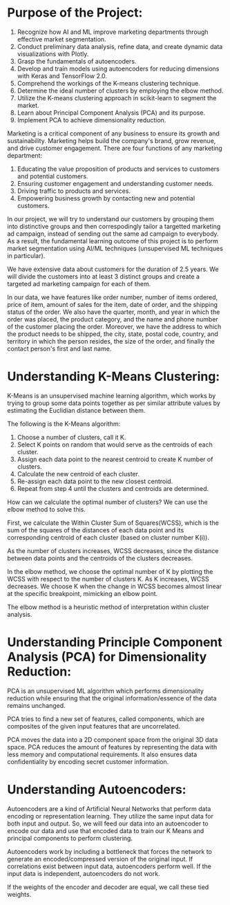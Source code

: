 # Purpose of the Project:
1. Recognize how AI and ML improve marketing departments through effective market segmentation.
2. Conduct preliminary data analysis, refine data, and create dynamic data visualizations with Plotly.
3. Grasp the fundamentals of autoencoders.
4. Develop and train models using autoencoders for reducing dimensions with Keras and TensorFlow 2.0.
5. Comprehend the workings of the K-means clustering technique.
6. Determine the ideal number of clusters by employing the elbow method.
7. Utilize the K-means clustering approach in scikit-learn to segment the market.
8. Learn about Principal Component Analysis (PCA) and its purpose.
9. Implement PCA to achieve dimensionality reduction. <br />

Marketing is a critical component of any business to ensure its growth and sustainability. Marketing helps build the company's brand, grow revenue, and drive customer engagement. There are four functions of any marketing department:
1. Educating the value proposition of products and services to customers and potential customers.
2. Ensuring customer engagement and understanding customer needs.
3. Driving traffic to products and services.
4. Empowering business growth by contacting new and potential customers. <br />

In our project, we will try to understand our customers by grouping them into distinctive groups and then correspodingly tailor a targetted marketing ad campaign, instead of sending out the same ad campaign to everybody. As a result, the fundamental learning outcome of this project is to perform market segmentation using AI/ML techniques (unsupervised ML techniques in particular).

We have extensive data about customers for the duration of 2.5 years. We will divide the customers into at least 3 distinct groups and create a targeted ad marketing campaign for each of them. 

In our data, we have features like order number, number of items ordered, price of item, amount of sales for the item, date of order, and the shipping status of the order. We also have the quarter, month, and year in which the order was placed, the product category, and the name and phone number of the customer placing the order. Moreover, we have the address to which the product needs to be shipped, the city, state, postal code, country, and territory in which the person resides, the size of the order, and finally the contact person's first and last name.

# Understanding K-Means Clustering:
K-Means is an unsupervised machine learning algorithm, which works by trying to group some data points together as per similar attribute values by estimating the Euclidian distance between them.

The following is the K-Means algorithm:
1. Choose a number of clusters, call it K.
2. Select K points on random that would serve as the centroids of each cluster.
3. Assign each data point to the nearest centroid to create K number of clusters.
4. Calculate the new centroid of each cluster.
5. Re-assign each data point to the new closest centroid.
6. Repeat from step 4 until the clusters and centroids are determined. <br />

How can we calculate the optimal number of clusters? We can use the elbow method to solve this.

First, we calculate the Within Cluster Sum of Squares(WCSS), which is the sum of the squares of the distances of each data point and its corresponding centroid of each cluster (based on cluster number K(i)).

As the number of clusters increases, WCSS decreases, since the distance between data points and the centroids of the clusters decreases.

In the elbow method, we choose the optimal number of K by plotting the WCSS with respect to the number of clusters K. As K increases, WCSS decreases. We choose K when the change in WCSS becomes almost linear at the specific breakpoint, mimicking an elbow point.

The elbow method is a heuristic method of interpretation within cluster analysis.

# Understanding Principle Component Analysis (PCA) for Dimensionality Reduction:
PCA is an unsupervised ML algorithm which performs dimensionality reduction while ensuring that the original information/essence of the data remains unchanged.

PCA tries to find a new set of features, called components, which are composites of the given input features that are uncorrelated.

PCA moves the data into a 2D component space from the original 3D data space. PCA reduces the amount of features by representing the data with less memory and computational requirements. It also ensures data confidentiality by encoding secret customer information.

# Understanding Autoencoders:
Autoencoders are a kind of Artificial Neural Networks that perform data encoding or representation learning. They utilize the same input data for both input and output. So, we will feed our data into an autoencoder to encode our data and use that encoded data to train our K Means and principal components to perform clustering.

Autoencoders work by including a bottleneck that forces the network to generate an encoded/compressed version of the original input. If correlations exist between input data, autoencoders perform well. If the input data is independent, autoencoders do not work.

If the weights of the encoder and decoder are equal, we call these tied weights.
